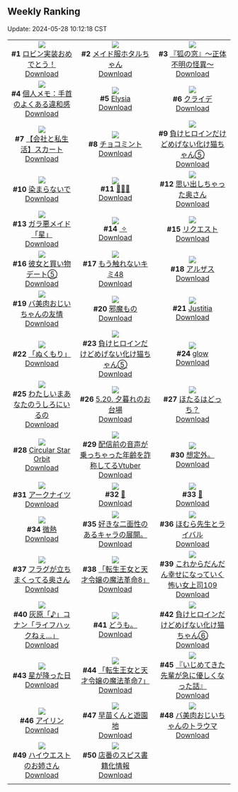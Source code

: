 ## Weekly Ranking
Update: 2024-05-28 10:12:18 CST

|      |      |      |
| :----: | :----: | :----: |
| ![](https://i.pixiv.re/c/240x480/img-master/img/2024/05/21/00/00/21/118908856_p0_master1200.jpg)<br>**#1** [ロビン実装おめでとう！](https://www.pixiv.net/artworks/118908856)<br>[Download](https://i.pixiv.re/img-original/img/2024/05/21/00/00/21/118908856_p0.png) | ![](https://i.pixiv.re/c/240x480/img-master/img/2024/05/20/09/01/06/118880286_p0_master1200.jpg)<br>**#2** [メイド服ホタルちゃん](https://www.pixiv.net/artworks/118880286)<br>[Download](https://i.pixiv.re/img-original/img/2024/05/20/09/01/06/118880286_p0.jpg) | ![](https://i.pixiv.re/c/240x480/img-master/img/2024/05/21/18/31/14/118925943_p0_master1200.jpg)<br>**#3** [『狐の窓』～正体不明の怪異～](https://www.pixiv.net/artworks/118925943)<br>[Download](https://i.pixiv.re/img-original/img/2024/05/21/18/31/14/118925943_p0.png) |
| ![](https://i.pixiv.re/c/240x480/img-master/img/2024/05/21/06/00/12/118915044_p0_master1200.jpg)<br>**#4** [個人メモ：手首のよくある違和感](https://www.pixiv.net/artworks/118915044)<br>[Download](https://i.pixiv.re/img-original/img/2024/05/21/06/00/12/118915044_p0.jpg) | ![](https://i.pixiv.re/c/240x480/img-master/img/2024/05/20/00/39/21/118881924_p0_master1200.jpg)<br>**#5** [Elysia](https://www.pixiv.net/artworks/118881924)<br>[Download](https://i.pixiv.re/img-original/img/2024/05/20/00/39/21/118881924_p0.jpg) | ![](https://i.pixiv.re/c/240x480/img-master/img/2024/05/20/00/22/19/118881357_p0_master1200.jpg)<br>**#6** [クライデ](https://www.pixiv.net/artworks/118881357)<br>[Download](https://i.pixiv.re/img-original/img/2024/05/20/00/22/19/118881357_p0.jpg) |
| ![](https://i.pixiv.re/c/240x480/img-master/img/2024/05/21/12/00/20/118919407_p0_master1200.jpg)<br>**#7** [【会社と私生活】スカート](https://www.pixiv.net/artworks/118919407)<br>[Download](https://i.pixiv.re/img-original/img/2024/05/21/12/00/20/118919407_p0.jpg) | ![](https://i.pixiv.re/c/240x480/img-master/img/2024/05/22/20/30/05/118956591_p0_master1200.jpg)<br>**#8** [チョコミント](https://www.pixiv.net/artworks/118956591)<br>[Download](https://i.pixiv.re/img-original/img/2024/05/22/20/30/05/118956591_p0.png) | ![](https://i.pixiv.re/c/240x480/img-master/img/2024/05/21/00/00/49/118908972_p0_master1200.jpg)<br>**#9** [負けヒロインだけどめげない化け猫ちゃん⑤](https://www.pixiv.net/artworks/118908972)<br>[Download](https://i.pixiv.re/img-original/img/2024/05/21/00/00/49/118908972_p0.png) |
| ![](https://i.pixiv.re/c/240x480/img-master/img/2024/05/21/00/00/05/118908777_p0_master1200.jpg)<br>**#10** [染まらないで](https://www.pixiv.net/artworks/118908777)<br>[Download](https://i.pixiv.re/img-original/img/2024/05/21/00/00/05/118908777_p0.jpg) | ![](https://i.pixiv.re/c/240x480/img-master/img/2024/05/21/00/00/42/118908846_p0_master1200.jpg)<br>**#11** [🎉🎉🎉](https://www.pixiv.net/artworks/118908846)<br>[Download](https://i.pixiv.re/img-original/img/2024/05/21/00/00/42/118908846_p0.jpg) | ![](https://i.pixiv.re/c/240x480/img-master/img/2024/05/21/00/13/23/118909559_p0_master1200.jpg)<br>**#12** [思い出しちゃった奥さん](https://www.pixiv.net/artworks/118909559)<br>[Download](https://i.pixiv.re/img-original/img/2024/05/21/00/13/23/118909559_p0.jpg) |
| ![](https://i.pixiv.re/c/240x480/img-master/img/2024/05/22/00/00/26/118936191_p0_master1200.jpg)<br>**#13** [ガラ悪メイド「星」](https://www.pixiv.net/artworks/118936191)<br>[Download](https://i.pixiv.re/img-original/img/2024/05/22/00/00/26/118936191_p0.jpg) | ![](https://i.pixiv.re/c/240x480/img-master/img/2024/05/21/20/02/47/118928363_p0_master1200.jpg)<br>**#14** [︎ ✧](https://www.pixiv.net/artworks/118928363)<br>[Download](https://i.pixiv.re/img-original/img/2024/05/21/20/02/47/118928363_p0.jpg) | ![](https://i.pixiv.re/c/240x480/img-master/img/2024/05/21/13/27/47/118920733_p0_master1200.jpg)<br>**#15** [リクエスト](https://www.pixiv.net/artworks/118920733)<br>[Download](https://i.pixiv.re/img-original/img/2024/05/21/13/27/47/118920733_p0.png) |
| ![](https://i.pixiv.re/c/240x480/img-master/img/2024/05/20/17/15/46/118896432_p0_master1200.jpg)<br>**#16** [彼女と買い物デート⑤](https://www.pixiv.net/artworks/118896432)<br>[Download](https://i.pixiv.re/img-original/img/2024/05/20/17/15/46/118896432_p0.jpg) | ![](https://i.pixiv.re/c/240x480/img-master/img/2024/05/21/15/35/20/118922501_p0_master1200.jpg)<br>**#17** [もう触れないキミ48](https://www.pixiv.net/artworks/118922501)<br>[Download](https://i.pixiv.re/img-original/img/2024/05/21/15/35/20/118922501_p0.jpg) | ![](https://i.pixiv.re/c/240x480/img-master/img/2024/05/21/20/00/08/118928207_p0_master1200.jpg)<br>**#18** [アルザス](https://www.pixiv.net/artworks/118928207)<br>[Download](https://i.pixiv.re/img-original/img/2024/05/21/20/00/08/118928207_p0.jpg) |
| ![](https://i.pixiv.re/c/240x480/img-master/img/2024/05/21/00/01/51/118909085_p0_master1200.jpg)<br>**#19** [バ美肉おじいちゃんの友情](https://www.pixiv.net/artworks/118909085)<br>[Download](https://i.pixiv.re/img-original/img/2024/05/21/00/01/51/118909085_p0.jpg) | ![](https://i.pixiv.re/c/240x480/img-master/img/2024/05/21/19/21/45/118927116_p0_master1200.jpg)<br>**#20** [邪魔もの](https://www.pixiv.net/artworks/118927116)<br>[Download](https://i.pixiv.re/img-original/img/2024/05/21/19/21/45/118927116_p0.jpg) | ![](https://i.pixiv.re/c/240x480/img-master/img/2024/05/21/00/00/19/118908848_p0_master1200.jpg)<br>**#21** [Justitia](https://www.pixiv.net/artworks/118908848)<br>[Download](https://i.pixiv.re/img-original/img/2024/05/21/00/00/19/118908848_p0.jpg) |
| ![](https://i.pixiv.re/c/240x480/img-master/img/2024/05/21/23/13/30/118934663_p0_master1200.jpg)<br>**#22** [「ぬくもり」](https://www.pixiv.net/artworks/118934663)<br>[Download](https://i.pixiv.re/img-original/img/2024/05/21/23/13/30/118934663_p0.png) | ![](https://i.pixiv.re/c/240x480/img-master/img/2024/05/20/00/01/12/118880412_p0_master1200.jpg)<br>**#23** [負けヒロインだけどめげない化け猫ちゃん⑤](https://www.pixiv.net/artworks/118880412)<br>[Download](https://i.pixiv.re/img-original/img/2024/05/20/00/01/12/118880412_p0.png) | ![](https://i.pixiv.re/c/240x480/img-master/img/2024/05/21/00/00/08/118908788_p0_master1200.jpg)<br>**#24** [glow](https://www.pixiv.net/artworks/118908788)<br>[Download](https://i.pixiv.re/img-original/img/2024/05/21/00/00/08/118908788_p0.jpg) |
| ![](https://i.pixiv.re/c/240x480/img-master/img/2024/05/21/07/48/22/118916306_p0_master1200.jpg)<br>**#25** [わたしいまあなたのうしろにいるの](https://www.pixiv.net/artworks/118916306)<br>[Download](https://i.pixiv.re/img-original/img/2024/05/21/07/48/22/118916306_p0.jpg) | ![](https://i.pixiv.re/c/240x480/img-master/img/2024/05/21/12/00/04/118919349_p0_master1200.jpg)<br>**#26** [5.20. 夕暮れのお台場](https://www.pixiv.net/artworks/118919349)<br>[Download](https://i.pixiv.re/img-original/img/2024/05/21/12/00/04/118919349_p0.png) | ![](https://i.pixiv.re/c/240x480/img-master/img/2024/05/20/16/46/13/118895783_p0_master1200.jpg)<br>**#27** [ほたるはどっち？](https://www.pixiv.net/artworks/118895783)<br>[Download](https://i.pixiv.re/img-original/img/2024/05/20/16/46/13/118895783_p0.png) |
| ![](https://i.pixiv.re/c/240x480/img-master/img/2024/05/21/19/12/46/118926900_p0_master1200.jpg)<br>**#28** [Circular Star Orbit](https://www.pixiv.net/artworks/118926900)<br>[Download](https://i.pixiv.re/img-original/img/2024/05/21/19/12/46/118926900_p0.jpg) | ![](https://i.pixiv.re/c/240x480/img-master/img/2024/05/21/20/07/20/118928498_p0_master1200.jpg)<br>**#29** [配信前の音声が乗っちゃった年齢を詐称してるVtuber](https://www.pixiv.net/artworks/118928498)<br>[Download](https://i.pixiv.re/img-original/img/2024/05/21/20/07/20/118928498_p0.png) | ![](https://i.pixiv.re/c/240x480/img-master/img/2024/05/20/19/09/10/118899184_p0_master1200.jpg)<br>**#30** [想定外。](https://www.pixiv.net/artworks/118899184)<br>[Download](https://i.pixiv.re/img-original/img/2024/05/20/19/09/10/118899184_p0.jpg) |
| ![](https://i.pixiv.re/c/240x480/img-master/img/2024/05/22/22/10/25/118959942_p0_master1200.jpg)<br>**#31** [アークナイツ](https://www.pixiv.net/artworks/118959942)<br>[Download](https://i.pixiv.re/img-original/img/2024/05/22/22/10/25/118959942_p0.png) | ![](https://i.pixiv.re/c/240x480/img-master/img/2024/05/20/00/00/34/118880308_p0_master1200.jpg)<br>**#32** [🍒](https://www.pixiv.net/artworks/118880308)<br>[Download](https://i.pixiv.re/img-original/img/2024/05/20/00/00/34/118880308_p0.jpg) | ![](https://i.pixiv.re/c/240x480/img-master/img/2024/05/21/18/15/11/118925562_p0_master1200.jpg)<br>**#33** [💠](https://www.pixiv.net/artworks/118925562)<br>[Download](https://i.pixiv.re/img-original/img/2024/05/21/18/15/11/118925562_p0.png) |
| ![](https://i.pixiv.re/c/240x480/img-master/img/2024/05/21/22/32/52/118933302_p0_master1200.jpg)<br>**#34** [微熱](https://www.pixiv.net/artworks/118933302)<br>[Download](https://i.pixiv.re/img-original/img/2024/05/21/22/32/52/118933302_p0.jpg) | ![](https://i.pixiv.re/c/240x480/img-master/img/2024/05/22/20/42/03/118956936_p0_master1200.jpg)<br>**#35** [好きな二面性のあるキャラの展開。](https://www.pixiv.net/artworks/118956936)<br>[Download](https://i.pixiv.re/img-original/img/2024/05/22/20/42/03/118956936_p0.jpg) | ![](https://i.pixiv.re/c/240x480/img-master/img/2024/05/22/20/00/46/118955791_p0_master1200.jpg)<br>**#36** [ほむら先生とライバル](https://www.pixiv.net/artworks/118955791)<br>[Download](https://i.pixiv.re/img-original/img/2024/05/22/20/00/46/118955791_p0.png) |
| ![](https://i.pixiv.re/c/240x480/img-master/img/2024/05/20/00/07/07/118880817_p0_master1200.jpg)<br>**#37** [フラグが立ちまくってる奥さん](https://www.pixiv.net/artworks/118880817)<br>[Download](https://i.pixiv.re/img-original/img/2024/05/20/00/07/07/118880817_p0.jpg) | ![](https://i.pixiv.re/c/240x480/img-master/img/2024/05/21/00/00/08/118908791_p0_master1200.jpg)<br>**#38** [「転生王女と天才令嬢の魔法革命8」](https://www.pixiv.net/artworks/118908791)<br>[Download](https://i.pixiv.re/img-original/img/2024/05/21/00/00/08/118908791_p0.jpg) | ![](https://i.pixiv.re/c/240x480/img-master/img/2024/05/20/17/00/24/118896114_p0_master1200.jpg)<br>**#39** [これからだんだん幸せになっていく怖い女上司109](https://www.pixiv.net/artworks/118896114)<br>[Download](https://i.pixiv.re/img-original/img/2024/05/20/17/00/24/118896114_p0.jpg) |
| ![](https://i.pixiv.re/c/240x480/img-master/img/2024/05/21/17/28/27/118924399_p0_master1200.jpg)<br>**#40** [灰原「♪」コナン「ライフハックねぇ…」](https://www.pixiv.net/artworks/118924399)<br>[Download](https://i.pixiv.re/img-original/img/2024/05/21/17/28/27/118924399_p0.jpg) | ![](https://i.pixiv.re/c/240x480/img-master/img/2024/05/21/20/00/05/118928192_p0_master1200.jpg)<br>**#41** [どうも。](https://www.pixiv.net/artworks/118928192)<br>[Download](https://i.pixiv.re/img-original/img/2024/05/21/20/00/05/118928192_p0.jpg) | ![](https://i.pixiv.re/c/240x480/img-master/img/2024/05/22/00/01/06/118936336_p0_master1200.jpg)<br>**#42** [負けヒロインだけどめげない化け猫ちゃん⑥](https://www.pixiv.net/artworks/118936336)<br>[Download](https://i.pixiv.re/img-original/img/2024/05/22/00/01/06/118936336_p0.png) |
| ![](https://i.pixiv.re/c/240x480/img-master/img/2024/05/21/20/07/59/118928520_p0_master1200.jpg)<br>**#43** [星が降った日](https://www.pixiv.net/artworks/118928520)<br>[Download](https://i.pixiv.re/img-original/img/2024/05/21/20/07/59/118928520_p0.jpg) | ![](https://i.pixiv.re/c/240x480/img-master/img/2024/05/20/00/00/12/118880201_p0_master1200.jpg)<br>**#44** [「転生王女と天才令嬢の魔法革命7」](https://www.pixiv.net/artworks/118880201)<br>[Download](https://i.pixiv.re/img-original/img/2024/05/20/00/00/12/118880201_p0.jpg) | ![](https://i.pixiv.re/c/240x480/img-master/img/2024/05/20/17/00/26/118896116_p0_master1200.jpg)<br>**#45** [『いじめてきた先輩が急に優しくなった話』](https://www.pixiv.net/artworks/118896116)<br>[Download](https://i.pixiv.re/img-original/img/2024/05/20/17/00/26/118896116_p0.jpg) |
| ![](https://i.pixiv.re/c/240x480/img-master/img/2024/05/21/00/00/35/118908917_p0_master1200.jpg)<br>**#46** [アイリン](https://www.pixiv.net/artworks/118908917)<br>[Download](https://i.pixiv.re/img-original/img/2024/05/21/00/00/35/118908917_p0.jpg) | ![](https://i.pixiv.re/c/240x480/img-master/img/2024/05/22/11/33/24/118946682_p0_master1200.jpg)<br>**#47** [早苗くんと遊園地](https://www.pixiv.net/artworks/118946682)<br>[Download](https://i.pixiv.re/img-original/img/2024/05/22/11/33/24/118946682_p0.png) | ![](https://i.pixiv.re/c/240x480/img-master/img/2024/05/22/00/02/05/118936434_p0_master1200.jpg)<br>**#48** [バ美肉おじいちゃんのトラウマ](https://www.pixiv.net/artworks/118936434)<br>[Download](https://i.pixiv.re/img-original/img/2024/05/22/00/02/05/118936434_p0.jpg) |
| ![](https://i.pixiv.re/c/240x480/img-master/img/2024/05/20/19/34/11/118899818_p0_master1200.jpg)<br>**#49** [ハイウエストのお姉さん](https://www.pixiv.net/artworks/118899818)<br>[Download](https://i.pixiv.re/img-original/img/2024/05/20/19/34/11/118899818_p0.png) | ![](https://i.pixiv.re/c/240x480/img-master/img/2024/05/21/12/17/17/118919693_p0_master1200.jpg)<br>**#50** [店番のスピス書籍化情報](https://www.pixiv.net/artworks/118919693)<br>[Download](https://i.pixiv.re/img-original/img/2024/05/21/12/17/17/118919693_p0.jpg) |
|      |
